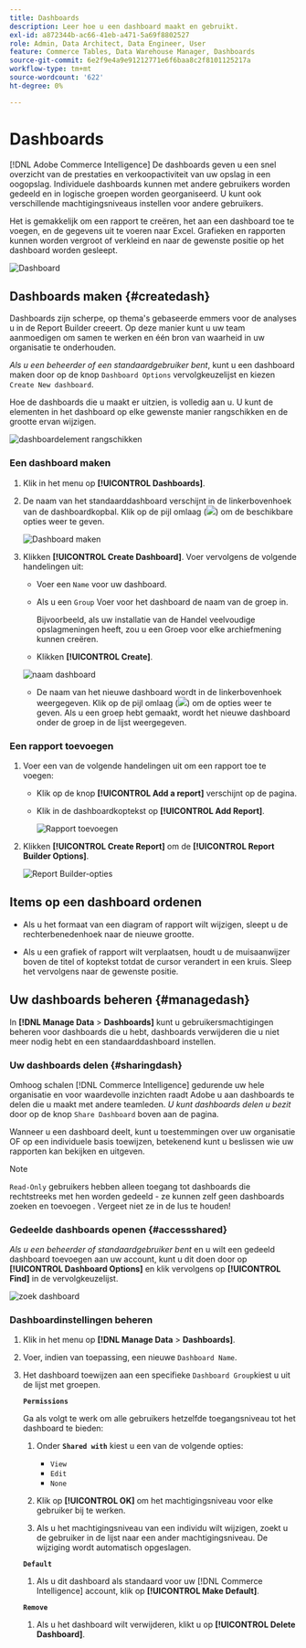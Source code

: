 ```yaml
---
title: Dashboards
description: Leer hoe u een dashboard maakt en gebruikt.
exl-id: a872344b-ac66-41eb-a471-5a69f8802527
role: Admin, Data Architect, Data Engineer, User
feature: Commerce Tables, Data Warehouse Manager, Dashboards
source-git-commit: 6e2f9e4a9e91212771e6f6baa8c2f8101125217a
workflow-type: tm+mt
source-wordcount: '622'
ht-degree: 0%

---
```


# Dashboards

[!DNL Adobe Commerce Intelligence] De dashboards geven u een snel overzicht van de prestaties en verkoopactiviteit van uw opslag in een oogopslag. Individuele dashboards kunnen met andere gebruikers worden gedeeld en in logische groepen worden georganiseerd. U kunt ook verschillende machtigingsniveaus instellen voor andere gebruikers.

Het is gemakkelijk om een rapport te creëren, het aan een dashboard toe te voegen, en de gegevens uit te voeren naar Excel. Grafieken en rapporten kunnen worden vergroot of verkleind en naar de gewenste positie op het dashboard worden gesleept.

![Dashboard](../../assets/magento-bi-report-builder-revenue-by-products-formula-report-holiday-sales-dashboard.png)

## Dashboards maken {#createdash}

Dashboards zijn scherpe, op thema&#39;s gebaseerde emmers voor de analyses u in de Report Builder creeert. Op deze manier kunt u uw team aanmoedigen om samen te werken en één bron van waarheid in uw organisatie te onderhouden.

*Als u een beheerder of een standaardgebruiker bent*, kunt u een dashboard maken door op de knop `Dashboard Options` vervolgkeuzelijst en kiezen `Create New dashboard`.

Hoe de dashboards die u maakt er uitzien, is volledig aan u. U kunt de elementen in het dashboard op elke gewenste manier rangschikken en de grootte ervan wijzigen.

![dashboardelement rangschikken](../../assets/arrange_resize_dashboard_element.gif)

### Een dashboard maken

1. Klik in het menu op **[!UICONTROL Dashboards]**.

1. De naam van het standaarddashboard verschijnt in de linkerbovenhoek van de dashboardkopbal. Klik op de pijl omlaag (![](../../assets/magento-bi-btn-down.png)) om de beschikbare opties weer te geven.

   ![Dashboard maken](../../assets/magento-bi-dashboard-create.png)

1. Klikken **[!UICONTROL Create Dashboard]**. Voer vervolgens de volgende handelingen uit:

   * Voer een `Name` voor uw dashboard.

   * Als u een `Group` Voer voor het dashboard de naam van de groep in.

     Bijvoorbeeld, als uw installatie van de Handel veelvoudige opslagmeningen heeft, zou u een Groep voor elke archiefmening kunnen creëren.

   * Klikken **[!UICONTROL Create]**.

   ![naam dashboard](../../assets/magento-bi-dashboard-create-name.png)

   * De naam van het nieuwe dashboard wordt in de linkerbovenhoek weergegeven. Klik op de pijl omlaag (![](../../assets/magento-bi-btn-down.png)) om de opties weer te geven. Als u een groep hebt gemaakt, wordt het nieuwe dashboard onder de groep in de lijst weergegeven.

### Een rapport toevoegen

1. Voer een van de volgende handelingen uit om een rapport toe te voegen:

   * Klik op de knop **[!UICONTROL Add a report]** verschijnt op de pagina.

   * Klik in de dashboardkoptekst op **[!UICONTROL Add Report]**.

     ![Rapport toevoegen](../../assets/magento-bi-dashboard-create-add-report.png)

1. Klikken **[!UICONTROL Create Report]** om de **[!UICONTROL Report Builder Options]**.

   ![Report Builder-opties](../../assets/magento-bi-report-builder.png)

## Items op een dashboard ordenen

* Als u het formaat van een diagram of rapport wilt wijzigen, sleept u de rechterbenedenhoek naar de nieuwe grootte.

* Als u een grafiek of rapport wilt verplaatsen, houdt u de muisaanwijzer boven de titel of koptekst totdat de cursor verandert in een kruis. Sleep het vervolgens naar de gewenste positie.

## Uw dashboards beheren {#managedash}

In **[!DNL Manage Data** > **Dashboards]** kunt u gebruikersmachtigingen beheren voor dashboards die u hebt, dashboards verwijderen die u niet meer nodig hebt en een standaarddashboard instellen.

### Uw dashboards delen {#sharingdash}

Omhoog schalen [!DNL Commerce Intelligence] gedurende uw hele organisatie en voor waardevolle inzichten raadt Adobe u aan dashboards te delen die u maakt met andere teamleden. *U kunt dashboards delen u bezit* door op de knop `Share Dashboard` boven aan de pagina.

Wanneer u een dashboard deelt, kunt u toestemmingen over uw organisatie OF op een individuele basis toewijzen, betekenend kunt u beslissen wie uw rapporten kan bekijken en uitgeven.

>[!NOTE]
>
>`Read-Only` gebruikers hebben alleen toegang tot dashboards die rechtstreeks met hen worden gedeeld - ze kunnen zelf geen dashboards zoeken en toevoegen . Vergeet niet ze in de lus te houden!

### Gedeelde dashboards openen {#accessshared}

*Als u een beheerder of standaardgebruiker bent* en u wilt een gedeeld dashboard toevoegen aan uw account, kunt u dit doen door op **[!UICONTROL Dashboard Options]** en klik vervolgens op **[!UICONTROL Find]** in de vervolgkeuzelijst.

![zoek dashboard](../../assets/find_dashboard.png)<!--{: width="1000" height="535"}-->

### Dashboardinstellingen beheren

1. Klik in het menu op **[!DNL Manage Data** > **Dashboards]**.

1. Voer, indien van toepassing, een nieuwe `Dashboard Name`.

1. Het dashboard toewijzen aan een specifieke `Dashboard Group`kiest u uit de lijst met groepen.

   **`Permissions`**

   Ga als volgt te werk om alle gebruikers hetzelfde toegangsniveau tot het dashboard te bieden:

   1. Onder **`Shared with`** kiest u een van de volgende opties:

      * `View`
      * `Edit`
      * `None`

   1. Klik op **[!UICONTROL OK]** om het machtigingsniveau voor elke gebruiker bij te werken.

   1. Als u het machtigingsniveau van een individu wilt wijzigen, zoekt u de gebruiker in de lijst naar een ander machtigingsniveau. De wijziging wordt automatisch opgeslagen.

   **`Default`**

   1. Als u dit dashboard als standaard voor uw [!DNL Commerce Intelligence] account, klik op **[!UICONTROL Make Default]**.

   **`Remove`**

   1. Als u het dashboard wilt verwijderen, klikt u op **[!UICONTROL Delete Dashboard]**.
